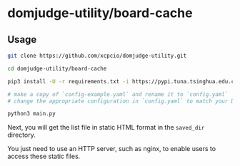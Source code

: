 # domjudge-utility/board-cache

## Usage

```bash
git clone https://github.com/xcpcio/domjudge-utility.git

cd domjudge-utility/board-cache

pip3 install -U -r requirements.txt -i https://pypi.tuna.tsinghua.edu.cn/simple/

# make a copy of `config-example.yaml` and rename it to `config.yaml`
# change the appropriate configuration in `config.yaml` to match your DOMjudge configuration

python3 main.py
```

Next, you will get the list file in static HTML format in the `saved_dir` directory.

You just need to use an HTTP server, such as nginx, to enable users to access these static files.
